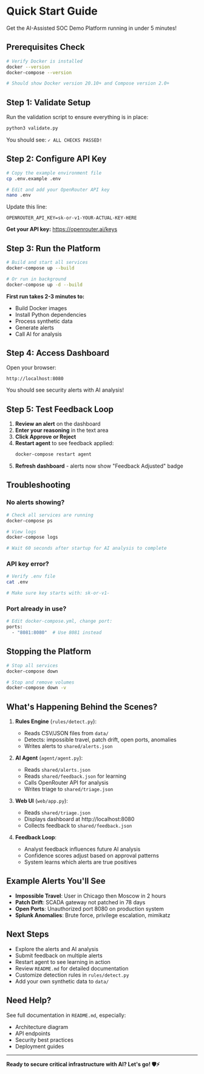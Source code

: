 # Quick Start Guide

Get the AI-Assisted SOC Demo Platform running in under 5 minutes!

## Prerequisites Check

```bash
# Verify Docker is installed
docker --version
docker-compose --version

# Should show Docker version 20.10+ and Compose version 2.0+
```

## Step 1: Validate Setup

Run the validation script to ensure everything is in place:

```bash
python3 validate.py
```

You should see: `✓ ALL CHECKS PASSED!`

## Step 2: Configure API Key

```bash
# Copy the example environment file
cp .env.example .env

# Edit and add your OpenRouter API key
nano .env
```

Update this line:
```env
OPENROUTER_API_KEY=sk-or-v1-YOUR-ACTUAL-KEY-HERE
```

**Get your API key:** https://openrouter.ai/keys

## Step 3: Run the Platform

```bash
# Build and start all services
docker-compose up --build

# Or run in background
docker-compose up -d --build
```

**First run takes 2-3 minutes to:**
- Build Docker images
- Install Python dependencies
- Process synthetic data
- Generate alerts
- Call AI for analysis

## Step 4: Access Dashboard

Open your browser:
```
http://localhost:8080
```

You should see security alerts with AI analysis!

## Step 5: Test Feedback Loop

1. **Review an alert** on the dashboard
2. **Enter your reasoning** in the text area
3. **Click Approve or Reject**
4. **Restart agent** to see feedback applied:
   ```bash
   docker-compose restart agent
   ```
5. **Refresh dashboard** - alerts now show "Feedback Adjusted" badge

## Troubleshooting

### No alerts showing?
```bash
# Check all services are running
docker-compose ps

# View logs
docker-compose logs

# Wait 60 seconds after startup for AI analysis to complete
```

### API key error?
```bash
# Verify .env file
cat .env

# Make sure key starts with: sk-or-v1-
```

### Port already in use?
```bash
# Edit docker-compose.yml, change port:
ports:
  - "8081:8080"  # Use 8081 instead
```

## Stopping the Platform

```bash
# Stop all services
docker-compose down

# Stop and remove volumes
docker-compose down -v
```

## What's Happening Behind the Scenes?

1. **Rules Engine** (`rules/detect.py`):
   - Reads CSV/JSON files from `data/`
   - Detects: impossible travel, patch drift, open ports, anomalies
   - Writes alerts to `shared/alerts.json`

2. **AI Agent** (`agent/agent.py`):
   - Reads `shared/alerts.json`
   - Reads `shared/feedback.json` for learning
   - Calls OpenRouter API for analysis
   - Writes triage to `shared/triage.json`

3. **Web UI** (`web/app.py`):
   - Reads `shared/triage.json`
   - Displays dashboard at http://localhost:8080
   - Collects feedback to `shared/feedback.json`

4. **Feedback Loop**:
   - Analyst feedback influences future AI analysis
   - Confidence scores adjust based on approval patterns
   - System learns which alerts are true positives

## Example Alerts You'll See

- **Impossible Travel**: User in Chicago then Moscow in 2 hours
- **Patch Drift**: SCADA gateway not patched in 78 days
- **Open Ports**: Unauthorized port 8080 on production system
- **Splunk Anomalies**: Brute force, privilege escalation, mimikatz

## Next Steps

- Explore the alerts and AI analysis
- Submit feedback on multiple alerts
- Restart agent to see learning in action
- Review `README.md` for detailed documentation
- Customize detection rules in `rules/detect.py`
- Add your own synthetic data to `data/`

## Need Help?

See full documentation in `README.md`, especially:
- Architecture diagram
- API endpoints
- Security best practices
- Deployment guides

---

**Ready to secure critical infrastructure with AI? Let's go! 🛡️⚡**
